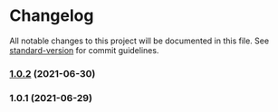 # Changelog

All notable changes to this project will be documented in this file. See [standard-version](https://github.com/conventional-changelog/standard-version) for commit guidelines.

### [1.0.2](https://github.com/vantezzen/nordigen/compare/v1.0.1...v1.0.2) (2021-06-30)

### 1.0.1 (2021-06-29)
